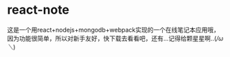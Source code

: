 # react-note
这是一个用react+nodejs+mongodb+webpack实现的一个在线笔记本应用哦， 因为功能很简单，所以对新手友好，快下载去看看吧，还有...记得给颗星星啊..(*/ω＼*)
